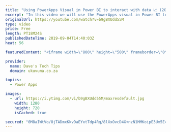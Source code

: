 ```yaml
---
title: "Using PowerApps Visual in Power BI to interact with data 📈 (2019)"
excerpt: "In this video we will use the PowerApps visual in Power BI to update data in SQL while auto refreshing the Power BI report instantaneously. The Power BI report is using direct query to not rely on scheduled refreshes\\imports.  The PowerApp will allow data to be: Browsed Created Updated"
originalUrl: https://youtube.com/watch?v=b9gBXUdd55M
type: video
price: Free
length: PT18M24S
publishedDateTime: 2019-09-04T14:40:03Z
heat: 56

featuredContent: "<iframe width=\"800\" height=\"500\" frameborder=\"0\" src=\"https://www.youtube.com/embed/b9gBXUdd55M\" allow=\"accelerometer; autoplay; encrypted-media; gyroscope; picture-in-picture\" allowfullscreen></iframe>"

provider:
  name: Dave's Tech Tips
  domain: ukuvuma.co.za

topics:
  - Power Apps

images:
  - url: https://i.ytimg.com/vi/b9gBXUdd55M/maxresdefault.jpg
    width: 1280
    height: 720
    isCached: true

secured: "0M8aIWtVo/8jTADmxKkvDaEYxtTdp4Rq/8lXxOvcD4X+nzN1MMKoipE3Um5E42fyncOEJQ4mhamPpjQpfCVd5B7ly+qNj6AKqZr+dRtFBSHwpWZ1Ir87Ceu47b9JpV1+hBnqYowwtBk9HIoWewSCiigio9MY0ZSYOjdGfMI0hzzemVCOcJPDZLzyftALtE1lBBzu8S8Gth2fVc8XV3aVQK1pM/tEtapPvWU4GTclbvD/cbRdHyoNSyckp0TQ5SSV0iNW14bjeFE4ZNE2BJWos5AWiHv0jmCzxAvdEsWT0tWaBe7o3drXVyYzA5mTaBiC7u6hgxc9wueQ41XhZWO5e3aBZgiaC4UW+DTLItiLqlyFAhpra/FIhZZs1NsYpYNSYd4EgIwSRHsHckLIHDZ/7rOO07+WyPvGYp2FLzuho+c=;o8zk1YuEbhoAE03t+GCjFA=="
---
```


